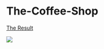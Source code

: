 ﻿# The-Coffee-Shop
 
 [The Result](https://ezgitandogan.github.io/The-Coffee-Shop/)

![](screen.gif)
